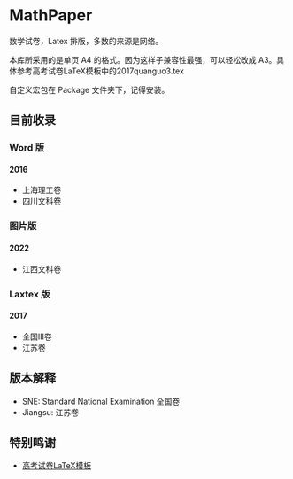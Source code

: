 # MathPaper

数学试卷，Latex 排版，多数的来源是网络。

本库所采用的是单页 A4 的格式。因为这样子兼容性最强，可以轻松改成 A3。具体参考高考试卷LaTeX模板中的2017quanguo3.tex

自定义宏包在 Package 文件夹下，记得安装。

## 目前收录

### Word 版

#### 2016

- 上海理工卷
- 四川文科卷

### 图片版

#### 2022

- 江西文科卷

### Laxtex 版

#### 2017

- 全国III卷
- 江苏卷

## 版本解释

- SNE: Standard National Examination 全国卷
- Jiangsu: 江苏卷

## 特别鸣谢

- [高考试卷LaTeX模板](https://github.com/shaodongtang/gaokao_exam)
